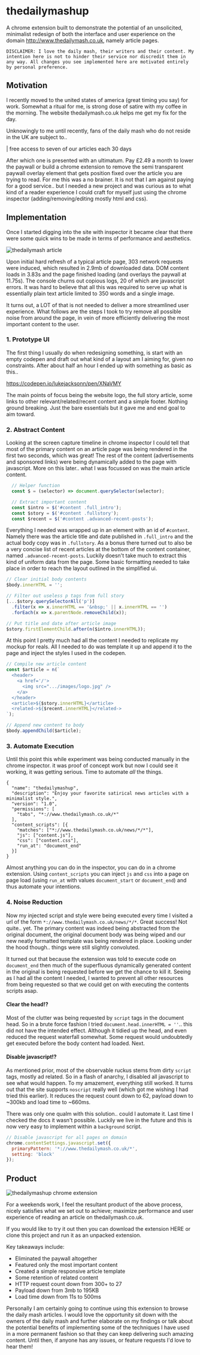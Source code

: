 # thedailymashup

A chrome extension built to demonstrate the potential of an unsolicited, minimalist redesign of both the interface and user experience on the domain http://www.thedailymash.co.uk, namely article pages.

```
DISCLAIMER: I love the daily mash, their writers and their content. My intention here is not to hinder their service nor discredit them in any way. All changes you see implemented here are motivated entirely by personal preference.
```

## Motivation

I recently moved to the united states of america (great timing you say) for work. Somewhat a ritual for me, is strong dose of satire with my coffee in the morning. The website thedailymash.co.uk helps me get my fix for the day.

Unknowingly to me until recently, fans of the daily mash who do not reside in the UK are subject to..

| free access to seven of our articles each 30 days

After which one is presented with an ultimatum. Pay £2.49 a month to lower the paywall or build a chrome extension to remove the semi transparent paywall overlay element that gets position fixed over the article you are trying to read. For me this was a no brainer. It is not that I am against paying for a good service.. but I needed a new project and was curious as to what kind of a reader experience I could craft for myself just using the chrome inspector (adding/removing/editing mostly html and css).


## Implementation

Once I started digging into the site with inspector it became clear that there were some quick wins to be made in terms of performance and aesthetics.

![thedailymash article](https://s3-eu-west-1.amazonaws.com/lukejacksonn/Screen+Shot+2016-11-26+at+8.40.09+AM.png)

Upon initial hard refresh of a typical article page, 303 network requests were induced, which resulted in 2.9mb of downloaded data. DOM content loads in 3.83s and the page finished loading (and overlays the paywall at 11.75s). The console churns out copious logs, 20 of which are javascript errors. It was hard to believe that all this was required to serve up what is essentially plain text article limited to 350 words and a single image.

It turns out, a LOT of that is not needed to deliver a more streamlined user experience. What follows are the steps I took to try remove all possible noise from around the page, in vein of more efficiently delivering the most important content to the user.

### 1. Prototype UI

The first thing I usually do when redesigning something, is start with an empty codepen and draft out what kind of a layout am I aiming for, given no constraints. After about half an hour I ended up with something as basic as this..

https://codepen.io/lukejacksonn/pen/XNaVMY

The main points of focus being the website logo, the full story article, some links to other relevant/related/recent content and a simple footer. Nothing ground breaking. Just the bare essentials but it gave me and end goal to aim toward.

### 2. Abstract Content

Looking at the screen capture timeline in chrome inspector I could tell that most of the primary content on an article page was being rendered in the first two seconds, which was great! The rest of the content (advertisements and sponsored links) were being dynamically added to the page with javascript. More on this later.. what I was focussed on was the main article content.

```javascript
  // Helper function
  const $ = (selector) => document.querySelector(selector);

  // Extract important content
  const $intro = $('#content .full_intro');
  const $story = $('#content .fullstory');
  const $recent = $('#content .advanced-recent-posts');
```

Everything I needed was wrapped up in an element with an id of `#content`. Namely there was the article title and date published in `.full_intro` and the actual body copy was in `.fullstory`. As a bonus there turned out to also be a very concise list of recent articles at the bottom of the content container, named `.advanced-recent-posts`. Luckily doesn't take much to extract this kind of uniform data from the page. Some basic formatting needed to take place in order to reach the layout outlined in the simplified ui.

```javascript
// Clear initial body contents
$body.innerHTML = '';

// Filter out useless p tags from full story
[...$story.querySelectorAll('p')]
  .filter(x => x.innerHTML == '&nbsp;' || x.innerHTML == '')
  .forEach(x => x.parentNode.removeChild(x));

// Put title and date after article image
$story.firstElementChild.after(n($intro.innerHTML));
```

At this point I pretty much had all the content I needed to replicate my mockup for reals. All I needed to do was template it up and append it to the page and inject the styles I used in the codepen.

```javascript
// Compile new article content
const $article = n(`
  <header>
    <a href='/'>
      <img src=".../images/logo.jpg" />
    </a>
  </header>
  <article>${$story.innerHTML}</article>
  <related->${$recent.innerHTML}</related->
`);

// Append new content to body
$body.appendChild($article);
```

### 3. Automate Execution

Until this point this while experiment was being conducted manually in the chrome inspector. it was proof of concept work but now I could see it working, it was getting serious. Time to automate _all_ the things.

```
{
  "name": "thedailymashup",
  "description": "Enjoy your favorite satirical news articles with a minimalist style.",
  "version": "1.0",
  "permissions": [
    "tabs", "*://www.thedailymash.co.uk/*"
  ],
  "content_scripts": [{
    "matches": ["*://www.thedailymash.co.uk/news/*/*"],
    "js": ["content.js"],
    "css": ["content.css"],
    "run_at": "document_end"
  }]
}
```

Almost anything you can do in the inspector, you can do in a chrome extension. Using `content_scripts` you can inject `js` and `css` into a page on page load (using `run_at` with values `document_start` or `document_end`) and thus automate your intentions.

### 4. Noise Reduction

Now my injected script and style were being executed every time I visited a url of the form `*://www.thedailymash.co.uk/news/*/*`. Great success! Not quite.. yet. The primary content was indeed being abstracted from the original document, the original document body was being wiped and our new neatly formatted template was being rendered in place. Looking under the hood though.. things were still slightly convoluted.

It turned out that because the extension was told to execute code on `document_end` then much of the superfluous dynamically generated content in the original is being requested before we get the chance to kill it. Seeing as I had all the content I needed, I wanted to prevent all other resources from being requested so that we could get on with executing the contents scripts asap.

#### Clear the head!?

Most of the clutter was being requested by `script` tags in the document head. So in a brute force fashion I tried `document.head.innerHTML = ''`.. this did not have the intended effect. Although it tidied up the head, and even reduced the request waterfall somewhat. Some request would undoubtedly get executed before the body content had loaded. Next.

#### Disable javascript!?

As mentioned prior, most of the observable ruckus stems from dirty `script` tags, mostly ad related. So in a flash of anarchy, I disabled all javascript to see what would happen. To my amazement, everything still worked. It turns out that the site supports `noscript` really well (which got me wishing I had tried this earlier). It reduces the request count down to 62, payload down to ~300kb and load time to ~660ms.

There was only one qualm with this solution.. could I automate it. Last time I checked the docs it wasn't possible. Luckily we live in the future and this is now very easy to implement within a `background` script.

```javascript
// Disable javascript for all pages on domain
chrome.contentSettings.javascript.set({
  primaryPattern: '*://www.thedailymash.co.uk/*',
  setting: 'block'
});
```

## Product

![thedailymashup chrome extension](https://s3-eu-west-1.amazonaws.com/lukejacksonn/Screen+Shot+2016-11-28+at+3.37.13+AM.png)

For a weekends work, I feel the resultant product of the above process, nicely satisfies what we set out to achieve; maximize performance and user experience of reading an article on thedailymash.co.uk.

If you would like to try it out then you can download the extension HERE or clone this project and run it as an unpacked extension.

Key takeaways include:

- Eliminated the paywall altogether
- Featured only the most important content
- Created a simple responsive article template
- Some retention of related content
- HTTP request count down from 300+ to 27
- Payload down from 3mb to 195KB
- Load time down from 11s to 500ms

Personally I am certainly going to continue using this extension to browse the daily mash articles. I would love the opportunity sit down with the owners of the daily mash and further elaborate on my findings or talk about the potential benefits of implementing some of the techniques I have used in a more permanent fashion so that they can keep delivering such amazing content. Until then, if anyone has any issues, or feature requests I'd love to hear them!
